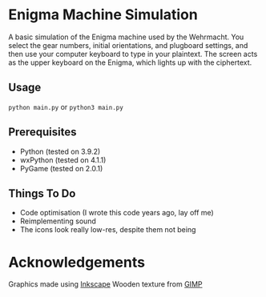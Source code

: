 # Enigma Machine Simulation

A basic simulation of the Enigma machine used by the Wehrmacht. You select the gear numbers, initial orientations, and plugboard settings, and then use your computer keyboard to type in your plaintext. The screen acts as the upper keyboard on the Enigma, which lights up with the ciphertext.

## Usage

`python main.py` or `python3 main.py`

## Prerequisites

* Python (tested on 3.9.2)
* wxPython (tested on 4.1.1)
* PyGame (tested on 2.0.1)

## Things To Do

* Code optimisation (I wrote this code years ago, lay off me)
* Reimplementing sound
* The icons look really low-res, despite them not being

# Acknowledgements

Graphics made using [Inkscape](https://inkscape.org)
Wooden texture from [GIMP](https://www.gimp.org/)



